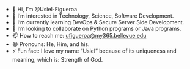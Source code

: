 - 👋 Hi, I’m @Usiel-Figueroa
- 👀 I’m interested in Technology, Science, Software Development.
- 🌱 I’m currently learning DevOps & Secure Server Side Development.
- 💞️ I’m looking to collaborate on Python programs or Java programs.
- 📫 How to reach me: ufigueroa@my365.bellevue.edu 
- 😄 Pronouns: He, Him, and his.
- ⚡ Fun fact: I love my name “Usiel” because of its uniqueness and meaning, which is: Strength of God.

<!---
Usiel-Figueroa/Usiel-Figueroa is a ✨ special ✨ repository because its `README.md` (this file) appears on your GitHub profile.
You can click the Preview link to take a look at your changes.
--->

